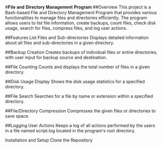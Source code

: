 #𝐅𝐢𝐥𝐞 𝐚𝐧𝐝 𝐃𝐢𝐫𝐞𝐜𝐭𝐨𝐫𝐲 𝐌𝐚𝐧𝐚𝐠𝐞𝐦𝐞𝐧𝐭 𝐏𝐫𝐨𝐠𝐫𝐚𝐦
##Overview
This project is a Bash-based File and Directory Management Program that provides various functionalities to manage files and directories efficiently. The program allows users to list file information, create backups, count files, check disk usage, search for files, compress files, and log user actions.

##Features
List Files and Sub-directories
Displays detailed information about all files and sub-directories in a given directory.

##Backup Creation
Creates backups of individual files or entire directories, with user input for backup source and destination.

##File Counting
Counts and displays the total number of files in a given directory.

##Disk Usage Display
Shows the disk usage statistics for a specified directory.

##File Search
Searches for a file by name or extension within a specified directory.

##File/Directory Compression
Compresses the given files or directories to save space.

##Logging User Actions
Keeps a log of all actions performed by the users in a file named script.log located in the program's root directory.

Installation and Setup
Clone the Repository
